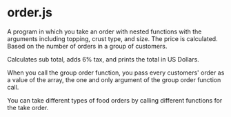 # order.js

A program in which you take an order with nested functions with the arguments including topping, crust type, and size. The price is calculated. Based on the number of orders in a group of customers.

Calculates sub total, adds 6% tax, and prints the total in US Dollars.

When you call the group order function, you pass every customers' order as a value of the array, the one and only argument of the group order function call.

You can take different types of food orders by calling different functions for the take order.